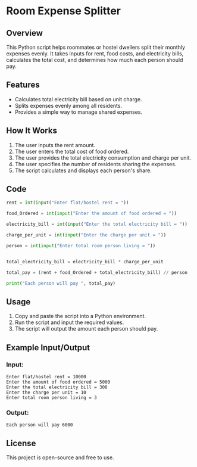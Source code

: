 # Room Expense Splitter

## Overview
This Python script helps roommates or hostel dwellers split their monthly expenses evenly. It takes inputs for rent, food costs, and electricity bills, calculates the total cost, and determines how much each person should pay.

## Features
- Calculates total electricity bill based on unit charge.
- Splits expenses evenly among all residents.
- Provides a simple way to manage shared expenses.

## How It Works
1. The user inputs the rent amount.
2. The user enters the total cost of food ordered.
3. The user provides the total electricity consumption and charge per unit.
4. The user specifies the number of residents sharing the expenses.
5. The script calculates and displays each person's share.

## Code
```python
rent = int(input("Enter flat/hostel rent = "))

food_Ordered = int(input("Enter the amount of food ordered = "))

electricity_bill = int(input("Enter the total electricity bill = "))

charge_per_unit = int(input("Enter the charge per unit = "))

person = int(input("Enter total room person living = "))


total_electricity_bill = electricity_bill * charge_per_unit

total_pay = (rent + food_Ordered + total_electricity_bill) // person

print("Each person will pay ", total_pay)
```

## Usage
1. Copy and paste the script into a Python environment.
2. Run the script and input the required values.
3. The script will output the amount each person should pay.

## Example Input/Output
### Input:
```
Enter flat/hostel rent = 10000
Enter the amount of food ordered = 5000
Enter the total electricity bill = 300
Enter the charge per unit = 10
Enter total room person living = 3
```

### Output:
```
Each person will pay 6000
```

## License
This project is open-source and free to use.

